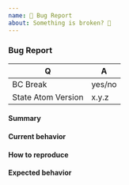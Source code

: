 ```yaml
---
name: 🐞 Bug Report
about: Something is broken? 🔨
---
```


### Bug Report

<!-- Fill in the relevant information below to help triage your issue. -->

|    Q               |   A
|------------------- | ------
| BC Break           | yes/no
| State Atom Version | x.y.z


#### Summary

<!-- Provide a summary describing the problem you are experiencing. -->

#### Current behavior

<!-- What is the current (buggy) behavior? -->

#### How to reproduce

<!--
Provide steps to reproduce the bug.
If possible, also add a code snippet.
Adding a failing Unit or Functional Test would help us a lot - you can submit one in a Pull Request separately, referencing this bug report.
-->

#### Expected behavior

<!-- What was the expected (correct) behavior? -->
